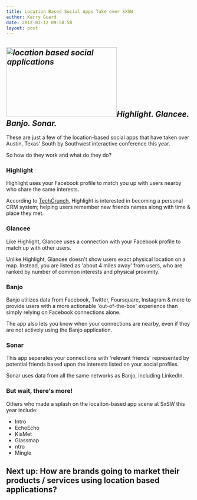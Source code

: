 ```yaml
---
title: Location Based Social Apps Take over SXSW
author: Kerry Guard
date: 2012-03-12 09:58:58
layout: post
---
```

<h2><em><img class="alignleft size-medium wp-image-792" title="location based" src="http://mkgmediagroup.com/wp-content/uploads/2012/03/location-based-300x189.png" alt="location based social applications" width="300" height="189" />Highlight. Glancee. Banjo. Sonar.</em></h2>
These are just a few of the location-based social apps that have taken over Austin, Texas' South by Southwest interactive conference this year.

So how do they work and what do they do?
<h3>Highlight</h3>
Highlight uses your Facebook profile to match you up with users nearby who share the same interests.

According to <a href="http://techcrunch.com/2012/03/03/myhighlight/" target="_blank">TechCrunch</a>, Highlight is interested in becoming a personal CRM system; helping users remember new friends names along with time &amp; place they met.
<h3>Glancee</h3>
Like Highlight, Glancee uses a connection with your Facebook profile to match up with other users.

Unlike Highlight, Glancee doesn't show users exact physical location on a map. Instead, you are listed as 'about 4 miles away' from users, who are ranked by number of common interests and physical proximity.
<h3>Banjo</h3>
Banjo utilizes data from Facebook, Twitter, Foursquare, Instagram &amp; more to provide users with a more actionable 'out-of-the-box' experience than simply relying on Facebook connections alone.

The app also lets you know when your connections are nearby, even if they are not actively using the Banjo application.
<h3>Sonar</h3>
This app seperates your connections with 'relevant friends' represented by potential friends based upon the interests listed on your social profiles.

Sonar uses data from all the same networks as Banjo, including LinkedIn.
<h3>But wait, there's more!</h3>
Others who made a splash on the locaiton-based app scene at SxSW this year include:
<ul>
	<li>Intro</li>
	<li>EchoEcho</li>
	<li>KisMet</li>
	<li>Glassmap</li>
	<li>ntro</li>
	<li>Mingle</li>
</ul>
<h2><strong>Next up: How are brands going to market their products / services using location based applications?</strong></h2>
